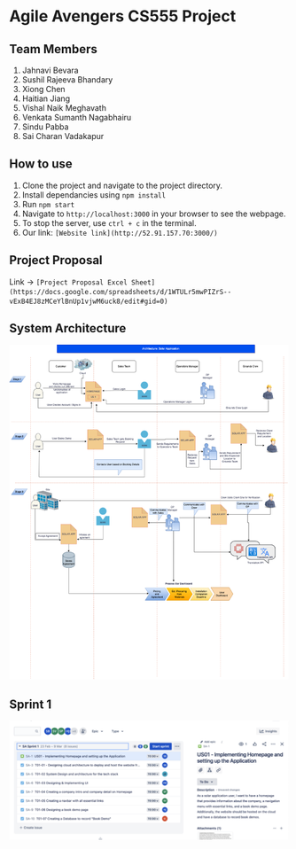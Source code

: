 
# Agile Avengers CS555 Project

## Team Members
1. Jahnavi	Bevara
2. Sushil Rajeeva Bhandary
3. Xiong Chen
4. Haitian	Jiang
5. Vishal Naik	Meghavath
6. Venkata Sumanth	Nagabhairu
7. Sindu Pabba
8. Sai Charan Vadakapur

## How to use
1. Clone the project and navigate to the project directory.
2. Install dependancies using ` npm install `
3. Run ` npm start `
4. Navigate to `http://localhost:3000` in your browser to see the webpage.
5. To stop the server, use `ctrl + c` in the terminal.
6. Our link:  `[Website link](http://52.91.157.70:3000/)`

## Project Proposal
Link -> `[Project Proposal Excel Sheet](https://docs.google.com/spreadsheets/d/1WTULr5mwPIZrS--vExB4EJ8zMCeYlBnUp1vjwM6uck8/edit#gid=0)` 

## System Architecture
![System Architecture Image](https://github.com/Jahnavipb/Agile_Avengers/blob/main/static/img/SystemArchitecture.png)

## Sprint 1
![Sprint 1 Image](https://github.com/Jahnavipb/Agile_Avengers/blob/main/static/img/Sprint1.png)
